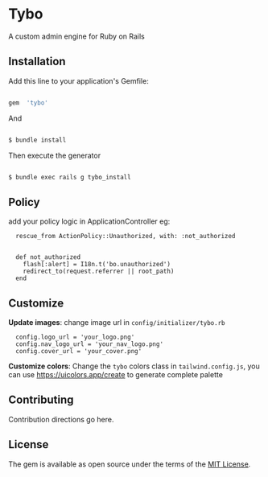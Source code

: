 # Tybo

A custom admin engine for Ruby on Rails

  

## Installation

Add this line to your application's Gemfile:

  

```ruby

gem  'tybo'

```

  

And

```bash

$ bundle install

```

Then execute the generator

```bash

$ bundle exec rails g tybo_install

```

## Policy
add your policy logic in ApplicationController eg:
```
  rescue_from ActionPolicy::Unauthorized, with: :not_authorized


  def not_authorized
    flash[:alert] = I18n.t('bo.unauthorized')
    redirect_to(request.referrer || root_path)
  end
```

## Customize

**Update images**: change image url in `config/initializer/tybo.rb`
```
  config.logo_url = 'your_logo.png'
  config.nav_logo_url = 'your_nav_logo.png'
  config.cover_url = 'your_cover.png'
```

**Customize colors**: Change the `tybo` colors  class in `tailwind.config.js`, 
you can use https://uicolors.app/create to generate complete palette

## Contributing

Contribution directions go here.

  

## License

The gem is available as open source under the terms of the [MIT License](https://opensource.org/licenses/MIT).
